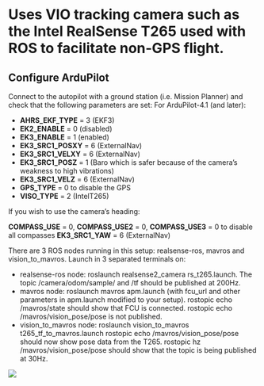 # Uses VIO tracking camera such as the Intel RealSense T265 used with ROS to facilitate non-GPS flight.


## Configure ArduPilot

Connect to the autopilot with a ground station (i.e. Mission Planner) and check that the following parameters are set:
For ArduPilot-4.1 (and later):



* **AHRS_EKF_TYPE** = 3 (EKF3)
* **EK2_ENABLE** = 0 (disabled)
* **EK3_ENABLE** = 1 (enabled)
* **EK3_SRC1_POSXY** = 6 (ExternalNav)
* **EK3_SRC1_VELXY** = 6 (ExternalNav)
* **EK3_SRC1_POSZ** = 1 (Baro which is safer because of the camera’s weakness to high vibrations)
* **EK3_SRC1_VELZ** = 6 (ExternalNav)
* **GPS_TYPE** = 0 to disable the GPS
* **VISO_TYPE** = 2 (IntelT265)

If you wish to use the camera’s heading:

**COMPASS_USE** = 0, **COMPASS_USE2** = 0, **COMPASS_USE3** = 0 to disable all compasses
**EK3_SRC1_YAW** = 6 (ExternalNav)


There are 3 ROS nodes running in this setup: realsense-ros, mavros and vision_to_mavros. Launch in 3 separated terminals on:
* realsense-ros node: roslaunch realsense2_camera rs_t265.launch.
The topic /camera/odom/sample/ and /tf should be published at 200Hz.
* mavros node: roslaunch mavros apm.launch (with fcu_url and other parameters in apm.launch modified to your setup).
rostopic echo /mavros/state should show that FCU is connected.
rostopic echo /mavros/vision_pose/pose is not published.
* vision_to_mavros node: roslaunch vision_to_mavros t265_tf_to_mavros.launch
rostopic echo /mavros/vision_pose/pose should now show pose data from the T265.
rostopic hz /mavros/vision_pose/pose should show that the topic is being published at 30Hz.





![](https://github.com/siddharth-w/gifs/blob/main/ezgif.com-video-to-gif.gif)


